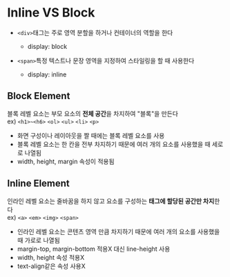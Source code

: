 # Inline VS Block

- `<div>`태그는 주로 영역 분할을 하거나 컨테이너의 역할을 한다
  - display: block

- `<span>`특정 텍스트나 문장 영역을 지정하여 스타일링을 할 때 사용한다
  - display: inline

## Block Element

블록 레벨 요소는 부모 요소의 **전체 공간**을 차지하여 "블록"을 만든다<br/>
ex) `<h1>~<h6>` `<ol>` `<ul>` `<li>` `<p>`
- 화면 구성이나 레이아웃을 짤 때에는 블록 레벨 요소를 사용
- 블록 레벨 요소는 한 칸을 전부 차지하기 때문에 여러 개의 요소를 사용했을 때 세로로 나열됨
- width, height, margin 속성이 적용됨

## Inline Element

인라인 레벨 요소는 줄바꿈을 하지 않고 요소를 구성하는 **태그에 할당된 공간만 차지**한다<br/>
ex) `<a>` `<em>` `<img>` `<span>`
- 인라인 레벨 요소는 콘텐츠 영역 만큼 차지하기 때문에 여러 개의 요소를 사용했을 때 가로로 나열됨
- margin-top, margin-bottom 적용X 대신 line-height 사용
- width, height 속성 적용X
- text-align같은 속성 사용X
